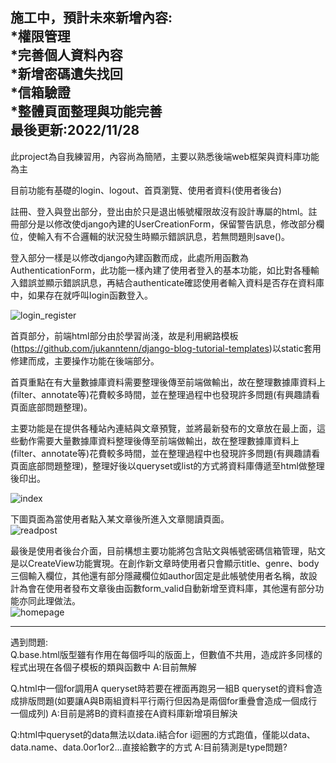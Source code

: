 施工中，預計未來新增內容:  
*權限管理  
*完善個人資料內容  
*新增密碼遺失找回  
*信箱驗證  
*整體頁面整理與功能完善  
最後更新:2022/11/28  
-----------------------------------------------------------------------------------------------------------------------------------------------------------------------------  
此project為自我練習用，內容尚為簡陋，主要以熟悉後端web框架與資料庫功能為主

目前功能有基礎的login、logout、首頁瀏覽、使用者資料(使用者後台)

註冊、登入與登出部分，登出由於只是退出帳號權限故沒有設計專屬的html。註冊部分是以修改使django內建的UserCreationForm，保留警告訊息，修改部分欄位，使輸入有不合邏輯的狀況發生時顯示錯誤訊息，若無問題則save()。  

登入部分一樣是以修改django內建函數而成，此處所用函數為AuthenticationForm，此功能一樣內建了使用者登入的基本功能，如比對各種輸入錯誤並顯示錯誤訊息，再結合authenticate確認使用者輸入資料是否存在資料庫中，如果存在就呼叫login函數登入。  
  
  
  
![login_register](https://user-images.githubusercontent.com/87916115/204300522-b8c873f6-3eac-4b26-9355-7c8381c11158.png)  
  
  
  

首頁部分，前端html部分由於學習尚淺，故是利用網路模板(https://github.com/jukanntenn/django-blog-tutorial-templates)以static套用修建而成，主要操作功能在後端部分。  

首頁重點在有大量數據庫資料需要整理後傳至前端做輸出，故在整理數據庫資料上(filter、annotate等)花費較多時間，並在整理過程中也發現許多問題(有興趣請看頁面底部問題整理)。  

主要功能是在提供各種站內連結與文章預覽，並將最新發布的文章放在最上面，這些動作需要大量數據庫資料整理後傳至前端做輸出，故在整理數據庫資料上(filter、annotate等)花費較多時間，並在整理過程中也發現許多問題(有興趣請看頁面底部問題整理)，整理好後以queryset或list的方式將資料庫傳遞至html做整理後印出。  
  
    
![index](https://user-images.githubusercontent.com/87916115/204293930-fdd40fba-a743-4f4d-8f20-6b151f020e31.png)  
  
  
  
下圖頁面為當使用者點入某文章後所進入文章閱讀頁面。  
![readpost](https://user-images.githubusercontent.com/87916115/204293949-3f2726f9-f8cc-41fa-a9e2-c70dc975433e.png)

最後是使用者後台介面，目前構想主要功能將包含貼文與帳號密碼信箱管理，貼文是以CreateView功能實現。在創作新文章時使用者只會顯示title、genre、body三個輸入欄位，其他還有部分隱藏欄位如author固定是此帳號使用者名稱，故設計為會在使用者發布文章後由函數form_valid自動新增至資料庫，其他還有部分功能亦同此理做法。  
![homepage](https://user-images.githubusercontent.com/87916115/204299242-dda93e96-ef69-49ab-81a2-caf402a6bb25.png)








-----------------------------------------------------------------------------------------------------------------------------------------------------------------------------  
遇到問題:  
Q.base.html版型雖有作用在每個呼叫的版面上，但數值不共用，造成許多同樣的程式出現在各個子模板的類與函數中
A:目前無解

Q.html中一個for調用A queryset時若要在裡面再跑另一組B queryset的資料會造成排版問題(如要讓A與B兩組資料平行兩行但因為是兩個for重疊會造成一個成行一個成列)
A:目前是將B的資料直接在A資料庫新增項目解決

Q:html中queryset的data無法以data.i結合for i迴圈的方式跑值，僅能以data、data.name、data.0or1or2...直接給數字的方式
A:目前猜測是type問題?
